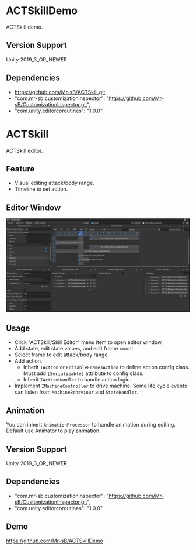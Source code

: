# ACTSkillDemo
ACTSkill demo.

## Version Support
Unity 2019_3_OR_NEWER

## Dependencies
- https://github.com/Mr-sB/ACTSkill.git
- "com.mr-sb.customizationinspector": "https://github.com/Mr-sB/CustomizationInspector.git",
- "com.unity.editorcoroutines": "1.0.0"

# ACTSkill
ACTSkill editor.

## Feature
- Visual editing attack/body range.
- Timeline to set action.

## Editor Window
![image](Assets/ACTSkill/Screenshots~/EditorWindow.png)

## Usage
- Click "ACTSkill/Skill Editor" menu item to open editor window.
- Add state, edit state values, and edit frame count.
- Select frame to edit attack/body range.
- Add action.
    - Inherit `IAction` or `EditableFramesAction` to define action config class.
      Must add `[Serializable]` attribute to config class.
    - Inherit `IActionHandler` to handle action logic.
- Implement `IMachineController` to drive machine. 
  Some life cycle events can listen from `MachineBehaviour` and `StateHandler`.

## Animation
You can inherit `AnimationProcessor` to handle animation during editing.
Default use Animator to play animation.

## Version Support
Unity 2019_3_OR_NEWER

## Dependencies
- "com.mr-sb.customizationinspector": "https://github.com/Mr-sB/CustomizationInspector.git",
- "com.unity.editorcoroutines": "1.0.0"

## Demo
https://github.com/Mr-sB/ACTSkillDemo